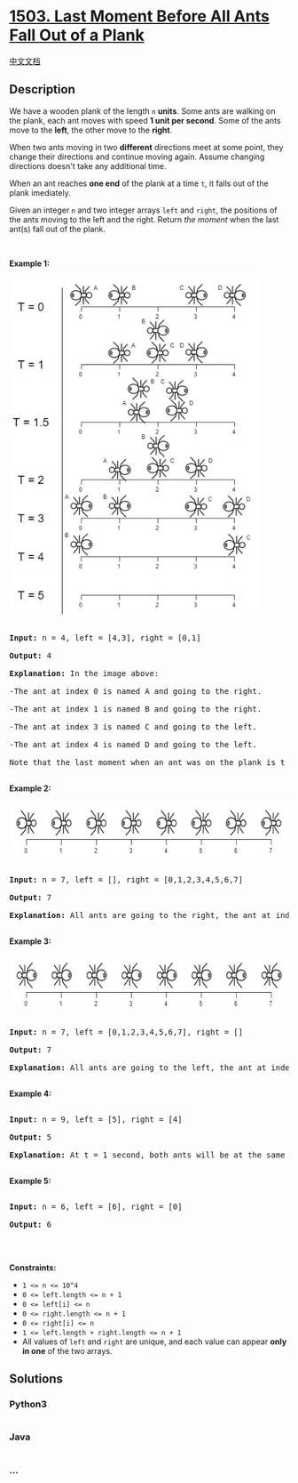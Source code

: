 # [1503. Last Moment Before All Ants Fall Out of a Plank](https://leetcode.com/problems/last-moment-before-all-ants-fall-out-of-a-plank)

[中文文档](/solution/1500-1599/1503.Last%20Moment%20Before%20All%20Ants%20Fall%20Out%20of%20a%20Plank/README.md)

## Description

<p>We have a wooden&nbsp;plank of the length <code>n</code> <strong>units</strong>. Some ants are walking on the&nbsp;plank, each ant moves with speed <strong>1 unit per second</strong>. Some of the ants move to the <strong>left</strong>, the other move to the <strong>right</strong>.</p>



<p>When two ants moving in two <strong>different</strong> directions meet at some point, they change their directions and continue moving again. Assume changing directions doesn&#39;t take any additional time.</p>



<p>When an ant reaches <strong>one end</strong> of the plank at a time <code>t</code>, it falls out of the plank imediately.</p>



<p>Given an integer <code>n</code> and two integer arrays <code>left</code> and <code>right</code>, the positions of the ants moving to the left and the right.&nbsp;Return <em>the&nbsp;moment</em> when the last ant(s) fall out of the plank.</p>



<p>&nbsp;</p>

<p><strong>Example 1:</strong></p>

<img alt="" src="/solution/1500-1599/1503.Last Moment Before All Ants Fall Out of a Plank/images/ants.jpg" style="width: 450px; height: 610px;" />

<pre>

<strong>Input:</strong> n = 4, left = [4,3], right = [0,1]

<strong>Output:</strong> 4

<strong>Explanation:</strong> In the image above:

-The ant at index 0 is named A and going to the right.

-The ant at index 1 is named B and going to the right.

-The ant at index 3 is named C and going to the left.

-The ant at index 4 is named D and going to the left.

Note that the last moment when an ant was on the plank is t = 4 second, after that it falls imediately out of the plank. (i.e. We can say that at t = 4.0000000001, there is no ants on the plank).

</pre>



<p><strong>Example 2:</strong></p>

<img alt="" src="/solution/1500-1599/1503.Last Moment Before All Ants Fall Out of a Plank/images/ants2.jpg" style="width: 639px; height: 101px;" />

<pre>

<strong>Input:</strong> n = 7, left = [], right = [0,1,2,3,4,5,6,7]

<strong>Output:</strong> 7

<strong>Explanation:</strong> All ants are going to the right, the ant at index 0 needs 7 seconds to fall.

</pre>



<p><strong>Example 3:</strong></p>

<img alt="" src="/solution/1500-1599/1503.Last Moment Before All Ants Fall Out of a Plank/images/ants3.jpg" style="width: 639px; height: 100px;" />

<pre>

<strong>Input:</strong> n = 7, left = [0,1,2,3,4,5,6,7], right = []

<strong>Output:</strong> 7

<strong>Explanation:</strong> All ants are going to the left, the ant at index 7 needs 7 seconds to fall.

</pre>



<p><strong>Example 4:</strong></p>



<pre>

<strong>Input:</strong> n = 9, left = [5], right = [4]

<strong>Output:</strong> 5

<strong>Explanation:</strong> At t = 1 second, both ants will be at the same intial position but with different direction.

</pre>



<p><strong>Example 5:</strong></p>



<pre>

<strong>Input:</strong> n = 6, left = [6], right = [0]

<strong>Output:</strong> 6

</pre>



<p>&nbsp;</p>

<p><strong>Constraints:</strong></p>



<ul>
	<li><code>1 &lt;= n &lt;= 10^4</code></li>
	<li><code>0 &lt;= left.length &lt;= n + 1</code></li>
	<li><code>0 &lt;= left[i] &lt;= n</code></li>
	<li><code>0 &lt;= right.length &lt;= n + 1</code></li>
	<li><code>0 &lt;= right[i] &lt;= n</code></li>
	<li><code>1 &lt;= left.length + right.length &lt;= n + 1</code></li>
	<li>All values of <code>left</code> and <code>right</code> are unique, and each value can appear <strong>only in one</strong> of the two arrays.</li>
</ul>

## Solutions

<!-- tabs:start -->

### **Python3**

```python

```

### **Java**

```java

```

### **...**

```

```

<!-- tabs:end -->
